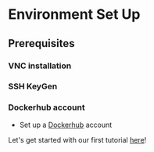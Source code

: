 # Environment Set Up

## Prerequisites

### VNC installation

### SSH KeyGen

### Dockerhub account
- Set up a [Dockerhub](https://hub.docker.com/) account



Let's get started with our first tutorial [here](BusyboxDemo.md)! 